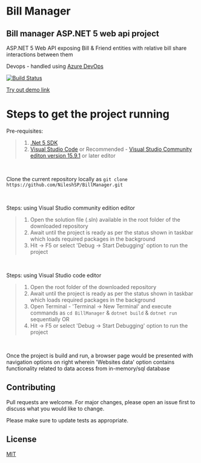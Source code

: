 # Bill Manager

## Bill manager ASP.NET 5 web api project

ASP.NET 5 Web API exposing Bill & Friend entities with relative bill share interactions between them

Devops - handled using [Azure DevOps](https://dev.azure.com)

[![Build Status](https://dev.azure.com/nspatel/BillManager/_apis/build/status/BillManagerApp%20-%20CI?branchName=master)](https://dev.azure.com/nspatel/BillManager/_build/latest?definitionId=4&branchName=master)

[Try out demo link](https://billmanagerapp.azurewebsites.net/)

# Steps to get the project running

Pre-requisites:

>1. [.Net 5 SDK](https://dotnet.microsoft.com/download/dotnet/5.0)
>2. [Visual Studio Code](https://code.visualstudio.com/) or Recommended - [Visual Studio Community editon version 15.9.1](https://visualstudio.microsoft.com/vs/community/) or later editor

<br/>

Clone the current repository locally as
 `git clone https://github.com/NileshSP/BillManager.git`

<br/>

Steps: using Visual Studio community edition editor
>1. Open the solution file (.sln) available in the root folder of the downloaded repository
>2. Await until the project is ready as per the status shown in taskbar which loads required packages in the background
>3. Hit -> F5 or select 'Debug -> Start Debugging' option to run the project

<br/>

Steps: using Visual Studio code editor
>1. Open the root folder of the downloaded repository 
>2. Await until the project is ready as per the status shown in taskbar which loads required packages in the background
>3. Open Terminal - 'Terminal -> New Terminal' and execute commands as `cd BillManager` & `dotnet build` & `dotnet run` sequentially
OR
>4. Hit -> F5 or select 'Debug -> Start Debugging' option to run the project

<br/>

Once the project is build and run, a browser page would be presented with navigation options on right wherein 'Websites data' option contains functionality related to data access from in-memory/sql database


## Contributing
Pull requests are welcome. For major changes, please open an issue first to discuss what you would like to change.

Please make sure to update tests as appropriate.


## License
[MIT](https://choosealicense.com/licenses/mit/)
